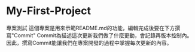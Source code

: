 # My-First-Project
專案測試
這個專案是用來示範README.md的功能，編輯完成後要在下方撰寫"Commit"
Commit為描述這次更新我們做了什麼更動，會記錄再版本控制內。
因此，撰寫Commit能讓我們在專案開發的過程中掌握每次更新的內容。
